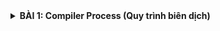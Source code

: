 <details>
	<summary><strong>BÀI 1: Compiler Process (Quy trình biên dịch)</strong></summary>

## **Bài 1: Compiler Process(Quy trình biên dịch)**

### **Compiler GCC-Quy trình biên dịch**

#### Trình biên dịch GCC là công cụ phổ biến để biên dịch mã C/C++.Quá trình biên dịch một file .c thành file thực thi thì thường trải qua 4 giai đoạn chính

 *  **1.Preprocessing (Tiền xử lý):** 
   
    ◦ Xử lý các **chỉ thị tiền xử lý** (#include, #define, #ifdef,...). Có các chức năng như loại bỏ comment, thay thế macro, chèn nội dung file header. 
   
    ◦ Output thường là **file.i**

 *  **2.Compilation (Biên dịch):**

    ◦ Dịch mã C đã qua mã tiền xử lý thành mã **Assembly**

    ◦ Output thường là **file.s**

 * **3.Assembly (Assembler):**

   ◦ Dịch mã Assembly thành **mã máy** dưới dạng object code

   ◦ Output thường là **file.o** hoặc **file.obj**

 * **4.Linking (Liên kết):**

   ◦ Kết hợp object code từ các file nguồn khác nhau và các thư viện (static/dynamic library) để tạo thành file thực thi cuối cùng



### **The Preprocessor - Tiền xử lý trong C**

#### Bộ tiền xử lý là giai đoạn đầu tiên của quá trình biên dịch.Nó hoạt động dựa trên các chỉ thị(directives) bắt đầu bằng dấu #

* **#include<file>:** Chèn nội dung file header của hệ thống

  VD: `#include <iostream>`

* **#include"file":** Chèn nội dung file header do người dùng định nghĩa

  VD:  `#include "my_utility.h"`

* **#define NAME value:** Định nghĩa macro dạng hằng số.Mọi ký hiệu NAME sau đó sẽ được thay bằng value

  VD: `#define MAX_SIZE 100`

* **#define MACRO(params) body:** Định nghĩa macro dạng hàm

  VD: `#define SQUARE(x) ((x)*(x))`

* **#undef NAME:** Hủy định nghĩa 1 macro

  VD: `#undef MAX_SIZE`

* **#ifdef NAME, #ifndef NAME, #if expression, #else, #elif expression, #endif**
```
  #ifdef _WIN64
  // Mã chỉ biên dịch trên hệ thống Windows 64-bit
  #define PLATFORM "Windows 64-bit"
  #elif __linux__
  // Mã chỉ biên dịch trên Linux
  #define PLATFORM "Linux"
  #else
  // Mã cho các hệ thống khác
  #define PLATFORM "Unknown"
  #endif
```

* Các macro dựng sẵn: __FILE__(tên file hiện tại), __LINE__(tên dòng hiện tại), __DATE__, __TIME__

```
#include <stdio.h>

int main() {
    printf("File: %s\n", __FILE__);
    printf("Line: %d\n", __LINE__);
    printf("Date: %s\n", __DATE__);
    printf("Time: %s\n", __TIME__);
    return 0;
}
```
```
File: example.c
Line: 5
Date: May 06 2025
Time: 14:30:00
```

### **C coding Standard & Misra C**

#### **Coding Standard**

  Là bộ quy tắc và hướng dẫn về cách viết mã nguồn

* **1.Quy tắc đặt tên**

  ◦ Sử dụng tên biến/hàm rõ ràng,mang tính mô tả, tránh viết tắt khó hiểu

  ◦ Quy ước camelCase hay snake_case phải được nhất quán trong dự án

  ◦ Các hằng số thường viết hoa với dấu gạch dưới `MAX_BUFFER_SIZE`

* **2.Thụt lề và định dạng**

  ◦ Sử dụng spaces hoặc tab nhất quán (thường là 2 hoặc 4 spaces)

  ◦ Đặt dấu `{` `}` theo kiểu Allman hoặc K&R ,nhưng phải thống nhất

  VD: Kiểu Allman
  ```
  if(condition)
  {
    //code
  }
  ```

  VD: Kiểu K&R 
  ```
  if(condition){
    //code
  }
  ```

  #### **Misra C**

  * Là bộ coding standard nghiêm ngặt dùng để phát triển chủ yếu cho ngành công nghiệp ô tô và hệ thống nhúng yêu cầu độ tin cậy cao 

  * Tránh các hành vi không xác định, không xác định cụ thể, và cấu trúc các ngôn ngữ C tiềm ẩn rủi ro
   
  * **Quy tắc 8.1(MISRA C:2012): Kiểu dữ liệu tường trình**

     ◦ Yêu cầu khai báo kiểu dữ liệu rõ ràng tránh sử dụng các kiểu mặc định như int không ký hiệu

     ◦ VD sai:

     ```
     int x = 10; //không rõ signed hay unsigned
     ```

     ◦ VD đúng:

     ```
     int32_t x = 10; //Rõ ràng là signed 32 bit
     ```

  * **Quy tắc 12.1(MISRA C:2012): Sử dụng dấu () để đảm bảo thứ tự ưu tiên**

     ◦ Tránh dựa vào thứ tự ưu tiên của toán tử

     ◦ VD sai:

     ```
     if (a + b * c > d)
     ```

     ◦ VD đúng:

     ```
     if ((a + (b*c)) > d)
     ```

  * **Quy tắc 17.7(MISRA C:2012): Kiểm tra giá trị trả về của hàm**

     ◦ Giá trị trả về của hàm không được bỏ qua trừ khi khi được ghi chú rõ ràng

     ◦ VD sai:

     ```
     printf("Hello"); //không kiểm tra giá trị trả về
     ```   

     ◦ VD đúng:

     ```
     int result = printf("Hello");

     if(result < 0) {
       //Xử lý lỗi
     }

  * **Quy tắc 21.1(MISRA C:2012): Cấm cấp phát bộ nhớ động**

     ◦ Các hàm như **malloc,free** bị cấm vì gây rò rỉ trong hệ thống nhúng

     ◦ Thay vào đó sử dụng bộ nhớ tĩnh hoặc stack

     ◦ Bộ nhớ tĩnh: tồn tại suốt vòng đời chương trình,chỉ khởi tạo 1 lần

     ```
     static uint8_t static_buffer[128]={0};

     //Hàm sử dụng bộ nhớ tĩnh
     void a_buffer(uint8_t input){
       if(input >= 128){
         printf("Input too large for static buffer");
         return;
       }
       static_buffer[0] = input;
       printf("Static_buffer[0]= %u\n",static_buffer[0]);
     }
     ```

     ◦ Bộ nhớ stack: tồn tại trong phạm vi hàm, khởi tạo mỗi lần hàm gọi

     ```
     void b_buffer(uint8_t input){
       uint8_t stack_buffer[128] = {0};
       if (input >= 128){
         printf("Input too large for static buffer");
         return;
       }
       stack_buffer[0] = input;
       printf("Stack_buffer[0]= %u\n",stack_buffer[0]);
     }
     
     ```

  * **Quy tắc 9.1(MISRA C:2012): Khởi tạo biến**

     ◦ Tất cả biến phải được khởi tạo trước khi sử dụng để tránh undefined behavior

     ◦ VD sai:

     ```
     int x;
     if (x == 0) //x chưa khởi tạo
     ```

     ◦ VD đúng:

     ```
     int x = 0;
     if (x == 0)
     ```
  * **Quy tắc 14.4(MISRA C:2012): Hạn chế sử dụng goto**

     ◦ goto chỉ được phép trong các trường hợp đặc biệt như xử lý lỗi thống nhất

     ```
     if(error_condition){
       goto cleanup;
     }
     cleanup;
     ```

  * **Quy tắc 5.3(MISRA C:2012): Biến/hàm nội bộ nên là static**

     ◦ Các biến hoặc hàm chỉ sử dụng trong 1 fie nên được khai báo static để tránh xung đột tên

     ```
     static int cter = 10;
     static void inter_function(void){
       counter++;
     }
     ```
  
  * **Quy tắc 16.3(MISRA C:2012): Mỗi file.c nên có file.h tương ứng**

     </details> 

